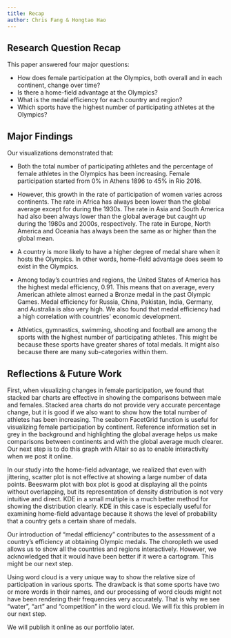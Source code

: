 ```yaml
---
title: Recap
author: Chris Fang & Hongtao Hao
---
```

## Research Question Recap
This paper answered four major questions:

- How does female participation at the Olympics, both overall and in each continent, change over time?
- Is there a home-field advantage at the Olympics?
- What is the medal efficiency for each country and region?
- Which sports have the highest number of participating athletes at the Olympics?

## Major Findings
Our visualizations demonstrated that:
- Both the total number of participating athletes and the percentage of female athletes in the Olympics has been increasing. Female participation started from 0% in Athens 1896 to 45\% in Rio 2016. 

- However, this growth in the rate of participation of women varies across continents. The rate in Africa has always been lower than the global average except for during the 1930s. The rate in Asia and South America had also been always lower than the global average but caught up during the 1980s and 2000s, respectively. The rate in Europe, North America and Oceania has always been the same as or higher than the global mean.

- A country is more likely to have a higher degree of medal share when it hosts the Olympics. In other words, home-field advantage does seem to exist in the Olympics. 

- Among today’s countries and regions, the United States of America has the highest medal efficiency, 0.91. This means that on average, every American athlete almost earned a Bronze medal in the past Olympic Games. Medal efficiency for Russia, China, Pakistan, India, Germany, and Australia is also very high. We also found that medal efficiency had a high correlation with countries' economic development. 

- Athletics, gymnastics, swimming, shooting and football are among the sports with the highest number of participating athletes. This might be because these sports have greater shares of total medals. It might also because there are many sub-categories within them.

## Reflections & Future Work
First, when visualizing changes in female participation, we found that stacked bar charts are effective in showing the comparisons between male and females. Stacked area charts do not provide very accurate percentage change, but it is good if we also want to show how the total number of athletes has been increasing. The seaborn FacetGrid function is useful for visualizing female participation by continent. Reference information set in grey in the background and highlighting the global average helps us make comparisons between continents and with the global average much clearer. Our next step is to do this graph with Altair so as to enable interactivity when we post it online. 

In our study into the home-field advantage, we realized that even with jittering, scatter plot is not effective at showing a large number of data points. Beeswarm plot with box plot is good at displaying all the points without overlapping, but its representation of density distribution is not very intuitive and direct. KDE in a small multiple is a much better method for showing the distribution clearly. KDE in this case is especially useful for examining home-field advantage because it shows the level of probability that a country gets a certain share of medals. 

Our introduction of “medal efficiency” contributes to the assessment of a country’s efficiency at obtaining Olympic medals. The choropleth we used allows us to show all the countries and regions interactively. However, we acknowledged that it would have been better if it were a cartogram.  This might be our next step. 

Using word cloud is a very unique way to show the relative size of participation in various sports. The drawback is that some sports have two or more words in their names, and our processing of word clouds might not have been rendering their frequencies very accurately. That is why we see “water”, “art” and “competition” in the word cloud. We will fix this problem in our next step. 

We will publish it online as our portfolio later. 